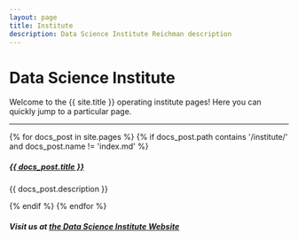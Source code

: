 ```yaml
---
layout: page
title: Institute
description: Data Science Institute Reichman description
---
```


# Data Science Institute

Welcome to the {{ site.title }} operating institute pages! Here you can quickly jump to a 
particular page.

<div class="section-index">
  <hr class="panel-line">
  {% for docs_post in site.pages %}
    {% if docs_post.path contains '/institute/' and docs_post.name != 'index.md' %}
      <div class="entry">
        <h5><a href="{{ docs_post.url | prepend: site.baseurl }}">{{ docs_post.title }}</a></h5>
        <p>{{ docs_post.description }}</p>
      </div>
    {% endif %}
  {% endfor %}
  <div class="entry">
    <h5>Visit us at <a href="{{site.other_web_address}}">the Data Science Institute Website</a></h5>
  </div>
</div>
